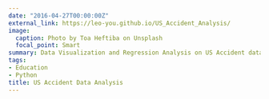```yaml
---
date: "2016-04-27T00:00:00Z"
external_link: https://leo-you.github.io/US_Accident_Analysis/
image:
  caption: Photo by Toa Heftiba on Unsplash
  focal_point: Smart
summary: Data Visualization and Regression Analysis on US Accident data
tags:
- Education
- Python
title: US Accident Data Analysis
---
```

